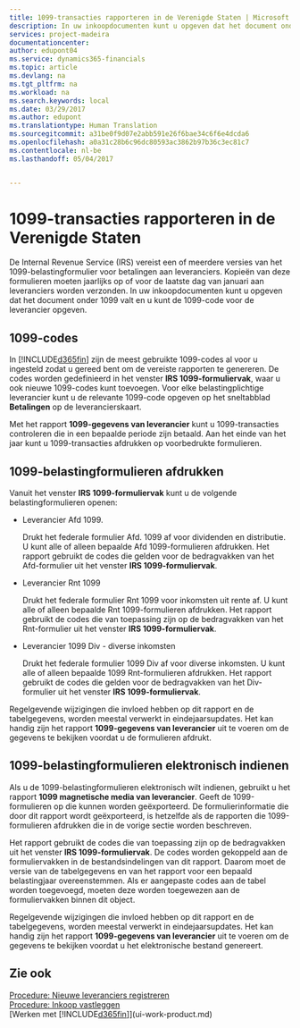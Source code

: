 ```yaml
---
title: 1099-transacties rapporteren in de Verenigde Staten | Microsoft Docs
description: In uw inkoopdocumenten kunt u opgeven dat het document onder 1099 valt en u kunt de 1099-code voor de leverancier opgeven.
services: project-madeira
documentationcenter: 
author: edupont04
ms.service: dynamics365-financials
ms.topic: article
ms.devlang: na
ms.tgt_pltfrm: na
ms.workload: na
ms.search.keywords: local
ms.date: 03/29/2017
ms.author: edupont
ms.translationtype: Human Translation
ms.sourcegitcommit: a31be0f9d07e2abb591e26f6bae34c6f6e4dcda6
ms.openlocfilehash: a0a31c28b6c96dc80593ac3862b97b36c3ec81c7
ms.contentlocale: nl-be
ms.lasthandoff: 05/04/2017


---
```

# <a name="reporting-1099-transactions-in-the-us"></a>1099-transacties rapporteren in de Verenigde Staten
De Internal Revenue Service (IRS) vereist een of meerdere versies van het 1099-belastingformulier voor betalingen aan leveranciers. Kopieën van deze formulieren moeten jaarlijks op of voor de laatste dag van januari aan leveranciers worden verzonden. In uw inkoopdocumenten kunt u opgeven dat het document onder 1099 valt en u kunt de 1099-code voor de leverancier opgeven.  

## <a name="1099-codes"></a>1099-codes
In [!INCLUDE[d365fin](includes/d365fin_md.md)] zijn de meest gebruikte 1099-codes al voor u ingesteld zodat u gereed bent om de vereiste rapporten te genereren. De codes worden gedefinieerd in het venster **IRS 1099-formuliervak**, waar u ook nieuwe 1099-codes kunt toevoegen. Voor elke belastingplichtige leverancier kunt u de relevante 1099-code opgeven op het sneltabblad **Betalingen** op de leverancierskaart.  

Met het rapport **1099-gegevens van leverancier** kunt u 1099-transacties controleren die in een bepaalde periode zijn betaald. Aan het einde van het jaar kunt u 1099-transacties afdrukken op voorbedrukte formulieren.  

## <a name="printing-1099-tax-forms"></a>1099-belastingformulieren afdrukken
Vanuit het venster **IRS 1099-formuliervak** kunt u de volgende belastingformulieren openen:  

* Leverancier Afd 1099.  

  Drukt het federale formulier Afd. 1099 af voor dividenden en distributie. U kunt alle of alleen bepaalde Afd 1099-formulieren afdrukken. Het rapport gebruikt de codes die gelden voor de bedragvakken van het Afd-formulier uit het venster **IRS 1099-formuliervak**.  
* Leverancier Rnt 1099  

  Drukt het federale formulier Rnt 1099 voor inkomsten uit rente af. U kunt alle of alleen bepaalde Rnt 1099-formulieren afdrukken. Het rapport gebruikt de codes die van toepassing zijn op de bedragvakken van het Rnt-formulier uit het venster **IRS 1099-formuliervak**.  
* Leverancier 1099 Div - diverse inkomsten  

  Drukt het federale formulier 1099 Div af voor diverse inkomsten. U kunt alle of alleen bepaalde 1099 Rnt-formulieren afdrukken. Het rapport gebruikt de codes die gelden voor de bedragvakken van het Div-formulier uit het venster **IRS 1099-formuliervak**.  

Regelgevende wijzigingen die invloed hebben op dit rapport en de tabelgegevens, worden meestal verwerkt in eindejaarsupdates.
Het kan handig zijn het rapport **1099-gegevens van leverancier** uit te voeren om de gegevens te bekijken voordat u de formulieren afdrukt.

## <a name="submitting-1099-tax-forms-electronically"></a>1099-belastingformulieren elektronisch indienen
Als u de 1099-belastingformulieren elektronisch wilt indienen, gebruikt u het rapport **1099 magnetische media van leverancier**. Geeft de 1099-formulieren op die kunnen worden geëxporteerd. De formulierinformatie die door dit rapport wordt geëxporteerd, is hetzelfde als de rapporten die 1099-formulieren afdrukken die in de vorige sectie worden beschreven.  

Het rapport gebruikt de codes die van toepassing zijn op de bedragvakken uit het venster **IRS 1099-formuliervak**. De codes worden gekoppeld aan de formuliervakken in de bestandsindelingen van dit rapport. Daarom moet de versie van de tabelgegevens en van het rapport voor een bepaald belastingjaar overeenstemmen. Als er aangepaste codes aan de tabel worden toegevoegd, moeten deze worden toegewezen aan de formuliervakken binnen dit object.  

Regelgevende wijzigingen die invloed hebben op dit rapport en de tabelgegevens, worden meestal verwerkt in eindejaarsupdates.
Het kan handig zijn het rapport **1099-gegevens van leverancier** uit te voeren om de gegevens te bekijken voordat u het elektronische bestand genereert.  

## <a name="see-also"></a>Zie ook
[Procedure: Nieuwe leveranciers registreren](purchasing-how-register-new-vendors.md)  
[Procedure: Inkoop vastleggen](purchasing-how-record-purchases.md)  
[Werken met [!INCLUDE[d365fin](includes/d365fin_md.md)]](ui-work-product.md)  

